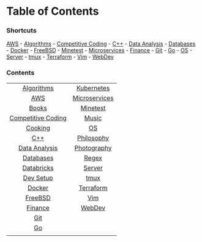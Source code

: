 # Table of Contents

### Shortcuts

[AWS](aws/index.md) - [Algorithms](algo/index.md) - [Competitive Coding](cc/index.md) - [C++](cpp/index.md) - [Data Analysis](dataanalysis/index.md) - [Databases](databases/index.md) - [Docker](docker/index.md) - [FreeBSD](freebsd/index.md) - [Minetest](mt/index.md) - [Microservices](microservices/index.md) - [Finance](fin/index.md) - [Git](git/index.md) - [Go](go/index.md) - [OS](os/index.md) - [Server](server/index.md) - [tmux](tmux/index.md) - [Terraform](terraform/index.md) - [Vim](vim/index.md) - [WebDev](webdev/index.md)

### Contents

|                                        |                                         |
| :------------------------------------: | :-------------------------------------: |
|      [Algorithms](algo/index.md)       |    [Kubernetes](kubernetes/index.md)    |
|          [AWS](aws/index.md)           | [Microservices](microservices/index.md) |
|       [Books](books/index.md)          |         [Minetest](mt/index.md)         |
|   [Competitive Coding](cc/index.md)    |         [Music](music/index.md)         |
|      [Cooking](cooking/index.md)       |            [OS](os/index.md)            |
|          [C++](cpp/index.md)           |    [Philosophy](philosophy/index.md)    |
| [Data Analysis](dataanalysis/index.md) |   [Photography](photography/index.md)   |
|    [Databases](databases/index.md)     |         [Regex](regex/index.md)         |
|   [Databricks](databricks/index.md)    |        [Server](server/index.md)        |
|    [Dev Setup](dev_setup/index.md)     |          [tmux](tmux/index.md)          |
|       [Docker](docker/index.md)        |     [Terraform](terraform/index.md)     |
|      [FreeBSD](freebsd/index.md)       |           [Vim](vim/index.md)           |
|        [Finance](fin/index.md)         |        [WebDev](webdev/index.md)        |
|          [Git](git/index.md)           |                                         |
|           [Go](go/index.md)            |                                         |
|                                        |                                         |

